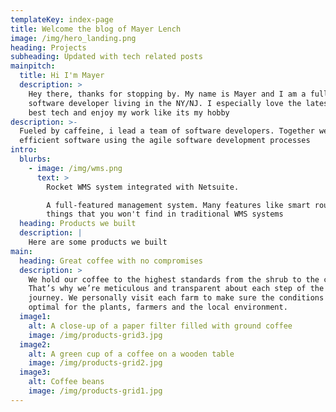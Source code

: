 ```yaml
---
templateKey: index-page
title: Welcome the blog of Mayer Lench
image: /img/hero_landing.png
heading: Projects
subheading: Updated with tech related posts
mainpitch:
  title: Hi I'm Mayer
  description: >
    Hey there, thanks for stopping by. My name is Mayer and I am a full-stack
    software developer living in the NY/NJ. I especially love the latest and
    best tech and enjoy my work like its my hobby
description: >-
  Fueled by caffeine, i lead a team of software developers. Together we build
  efficient software using the agile software development processes 
intro:
  blurbs:
    - image: /img/wms.png
      text: >
        Rocket WMS system integrated with Netsuite.

        A full-featured management system. Many features like smart routing are
        things that you won't find in traditional WMS systems
  heading: Products we built
  description: |
    Here are some products we built
main:
  heading: Great coffee with no compromises
  description: >
    We hold our coffee to the highest standards from the shrub to the cup.
    That’s why we’re meticulous and transparent about each step of the coffee’s
    journey. We personally visit each farm to make sure the conditions are
    optimal for the plants, farmers and the local environment.
  image1:
    alt: A close-up of a paper filter filled with ground coffee
    image: /img/products-grid3.jpg
  image2:
    alt: A green cup of a coffee on a wooden table
    image: /img/products-grid2.jpg
  image3:
    alt: Coffee beans
    image: /img/products-grid1.jpg
---
```


